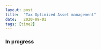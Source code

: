 ```yaml
---
layout: post
title:  "Tax Optimized Asset management"
date:   2020-09-01
tags: [time2]
---
```


### In progress